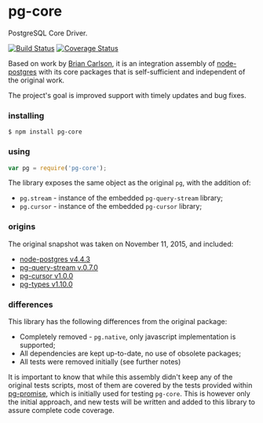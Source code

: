 # pg-core

PostgreSQL Core Driver.

[![Build Status](https://travis-ci.org/vitaly-t/pg-core.svg?branch=master)](https://travis-ci.org/vitaly-t/pg-core)
[![Coverage Status](https://coveralls.io/repos/vitaly-t/pg-core/badge.svg?branch=master)](https://coveralls.io/r/vitaly-t/pg-core?branch=master)

Based on work by [Brian Carlson](https://github.com/brianc), it is an integration
assembly of [node-postgres](https://github.com/brianc/node-postgres) with its core packages
that is self-sufficient and independent of the original work. 

The project's goal is improved support with timely updates and bug fixes.

### installing

```
$ npm install pg-core
```

### using

```javascript
var pg = require('pg-core');
```

The library exposes the same object as the original `pg`, with the addition of:
* `pg.stream` - instance of the embedded `pg-query-stream` library;
* `pg.cursor` - instance of the embedded `pg-cursor` library;

### origins

The original snapshot was taken on November 11, 2015, and included:

* [node-postgres v4.4.3](https://github.com/brianc/node-postgres/tree/v4.4.3)
* [pg-query-stream v.0.7.0](https://github.com/brianc/node-pg-query-stream/tree/v0.7.0)
* [pg-cursor v1.0.0](https://github.com/brianc/node-pg-cursor/tree/v1.0.0)
* [pg-types v1.10.0](https://github.com/brianc/node-pg-types/tree/v1.10.0)

### differences

This library has the following differences from the original package:

* Completely removed - `pg.native`, only javascript implementation is supported;
* All dependencies are kept up-to-date, no use of obsolete packages;
* All tests were removed initially (see further notes)

It is important to know that while this assembly didn't keep any of the original
tests scripts, most of them are covered by the tests provided within [pg-promise](https://github.com/vitaly-t/pg-promise),
which is initially used for testing `pg-core`. This is however only the initial approach,
and new tests will be written and added to this library to assure complete code coverage.

